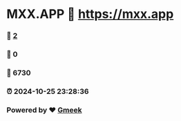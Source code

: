 # MXX.APP :link: https://mxx.app 
### :page_facing_up: [2](https://mxx.app/tag.html) 
### :speech_balloon: 0 
### :hibiscus: 6730 
### :alarm_clock: 2024-10-25 23:28:36 
### Powered by :heart: [Gmeek](https://github.com/Meekdai/Gmeek)
